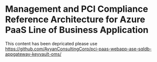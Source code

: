 
<h1> Management and PCI Compliance Reference Architecture for Azure PaaS Line of Business Application </h1>

This content has been depricated please use https://github.com/AvyanConsultingCorp/pci-paas-webapp-ase-sqldb-appgateway-keyvault-oms/






